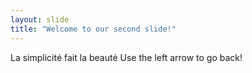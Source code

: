 ```yaml
---
layout: slide
title: "Welcome to our second slide!"
---
```

La simplicité fait la beauté
Use the left arrow to go back!
